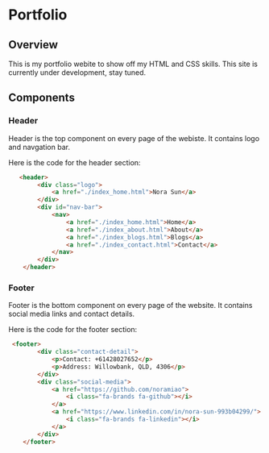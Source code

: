 # Portfolio

## Overview
This is my portfolio webite to show off my HTML and CSS skills. This site is currently under development, stay tuned. 

## Components

### Header
Header is the top component on every page of the webiste. It contains logo and navgation bar. 

Here is the code for the header section:

```html
   <header>
        <div class="logo">
            <a href="./index_home.html">Nora Sun</a>
        </div>
        <div id="nav-bar">
            <nav>
                <a href="./index_home.html">Home</a>
                <a href="./index_about.html">About</a>
                <a href="./index_blogs.html">Blogs</a>
                <a href="./index_contact.html">Contact</a>
            </nav>
        </div>
    </header>
```
### Footer
Footer is the bottom component on every page of the website. It contains social media links and contact details.

Here is the code for the footer section:
```html
 <footer>
        <div class="contact-detail">
            <p>Contact: +61428027652</p>
            <p>Address: Willowbank, QLD, 4306</p>
        </div>
        <div class="social-media">
            <a href="https://github.com/noramiao"> 
                <i class="fa-brands fa-github"></i>
            </a>
            <a href="https://www.linkedin.com/in/nora-sun-993b04299/"> 
                <i class="fa-brands fa-linkedin"></i>
            </a>
        </div>
    </footer>
```
